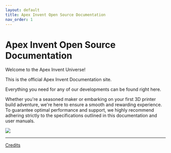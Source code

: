 ```yaml
---
layout: default
title: Apex Invent Open Source Documentation
nav_order: 1
---
```


# Apex Invent Open Source Documentation

Welcome to the Apex Invent Universe!

This is the official Apex Invent Documentation site. 

Everything you need for any of our developments can be found right here.

Whether you're a seasoned maker or embarking on your first 3D printer build adventure, we're here to ensure a smooth and rewarding experience. 
To guarantee optimal performance and support, we highly recommend adhering strictly to the specifications outlined in this documentation and user manuals.




![](./images/Voron2.jpg)

---

[Credits](./credits.md)
